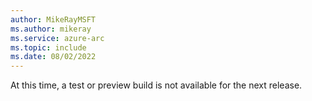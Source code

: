 ```yaml
---
author: MikeRayMSFT
ms.author: mikeray
ms.service: azure-arc
ms.topic: include
ms.date: 08/02/2022
---
```



At this time, a test or preview build is not available for the next release.

<!----

The current preview release published on October 4, 2022.

|Component|Value|
|-----------|-----------|
|Container images registry/repository |`mcr.microsoft.com/arcdata/preview`|
|Container images tag |`v1.12.0_2022-10-11`|
|CRD names and version|`datacontrollers.arcdata.microsoft.com`: v1beta1, v1 through v6<br/>`exporttasks.tasks.arcdata.microsoft.com`: v1beta1, v1, v2<br/>`kafkas.arcdata.microsoft.com`: v1beta1, v1beta2<br/>`monitors.arcdata.microsoft.com`: v1beta1, v1, v2<br/>`sqlmanagedinstances.sql.arcdata.microsoft.com`: v1beta1, v1 through v7<br/>`postgresqls.arcdata.microsoft.com`: v1beta1, v1beta2, v1beta3<br/>`sqlmanagedinstancerestoretasks.tasks.sql.arcdata.microsoft.com`: v1beta1, v1<br/>`failovergroups.sql.arcdata.microsoft.com`: v1beta1, v1beta2, v1 through v2<br/>`activedirectoryconnectors.arcdata.microsoft.com`: v1beta1, v1beta2, v1<br/>`sqlmanagedinstancereprovisionreplicatask.tasks.sql.arcdata.microsoft.com`: v1beta1<br/>`otelcollectors.arcdata.microsoft.com`: v1beta1, v1beta2<br/>`telemetryrouters.arcdata.microsoft.com`: v1beta1, v1beta2<br/>|
|Azure Resource Manager (ARM) API version|2022-03-01-preview (No change)|
|`arcdata` Azure CLI extension version|1.4.7 ([Download](https://aka.ms/az-cli-arcdata-ext))|
|Arc enabled Kubernetes helm chart extension version|1.12.0|
|Arc Data extension for Azure Data Studio<br/>`arc`<br/>`azcli`|*No Changes*<br/>1.5.4 ([Download](https://aka.ms/ads-arcdata-ext))</br>1.5.4 ([Download](https://aka.ms/ads-azcli-ext))|



New for this release:
- Arc data controller

- Arc-enabled SQL managed instance

<!--
- Arc-enabled PostgreSQL server
-->
<!--
- `arcdata` Azure CLI extension
-->
